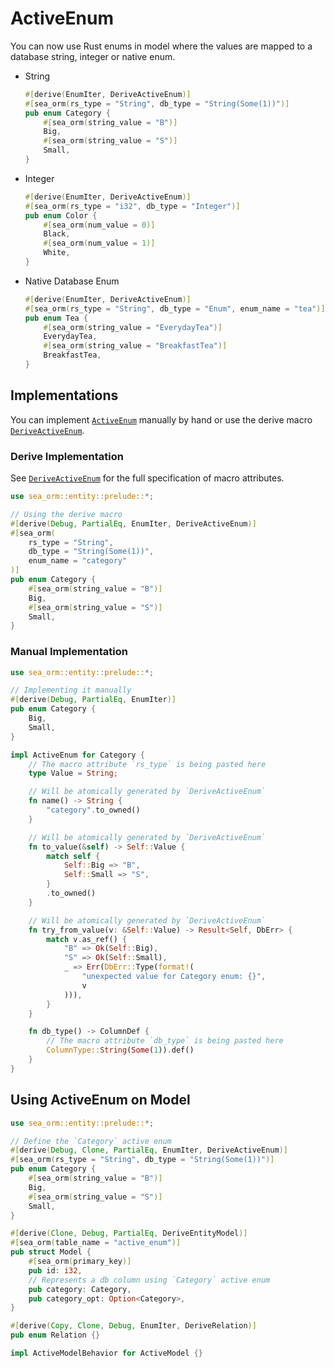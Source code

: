 # ActiveEnum

You can now use Rust enums in model where the values are mapped to a database string, integer or native enum.

- String
    ```rust
    #[derive(EnumIter, DeriveActiveEnum)]
    #[sea_orm(rs_type = "String", db_type = "String(Some(1))")]
    pub enum Category {
        #[sea_orm(string_value = "B")]
        Big,
        #[sea_orm(string_value = "S")]
        Small,
    }
    ```

- Integer
    ```rust
    #[derive(EnumIter, DeriveActiveEnum)]
    #[sea_orm(rs_type = "i32", db_type = "Integer")]
    pub enum Color {
        #[sea_orm(num_value = 0)]
        Black,
        #[sea_orm(num_value = 1)]
        White,
    }
    ```

- Native Database Enum
    ```rust
    #[derive(EnumIter, DeriveActiveEnum)]
    #[sea_orm(rs_type = "String", db_type = "Enum", enum_name = "tea")]
    pub enum Tea {
        #[sea_orm(string_value = "EverydayTea")]
        EverydayTea,
        #[sea_orm(string_value = "BreakfastTea")]
        BreakfastTea,
    }
    ```

## Implementations

You can implement [`ActiveEnum`](https://docs.rs/sea-orm/0.*/sea_orm/entity/trait.ActiveEnum.html) manually by hand or use the derive macro [`DeriveActiveEnum`](https://docs.rs/sea-orm/0.*/sea_orm/derive.DeriveActiveEnum.html).

### Derive Implementation

See [`DeriveActiveEnum`](https://docs.rs/sea-orm/0.*/sea_orm/derive.DeriveActiveEnum.html) for the full specification of macro attributes.

```rust
use sea_orm::entity::prelude::*;

// Using the derive macro
#[derive(Debug, PartialEq, EnumIter, DeriveActiveEnum)]
#[sea_orm(
    rs_type = "String",
    db_type = "String(Some(1))",
    enum_name = "category"
)]
pub enum Category {
    #[sea_orm(string_value = "B")]
    Big,
    #[sea_orm(string_value = "S")]
    Small,
}
```

### Manual Implementation

```rust
use sea_orm::entity::prelude::*;

// Implementing it manually
#[derive(Debug, PartialEq, EnumIter)]
pub enum Category {
    Big,
    Small,
}

impl ActiveEnum for Category {
    // The macro attribute `rs_type` is being pasted here
    type Value = String;

    // Will be atomically generated by `DeriveActiveEnum`
    fn name() -> String {
        "category".to_owned()
    }

    // Will be atomically generated by `DeriveActiveEnum`
    fn to_value(&self) -> Self::Value {
        match self {
            Self::Big => "B",
            Self::Small => "S",
        }
        .to_owned()
    }

    // Will be atomically generated by `DeriveActiveEnum`
    fn try_from_value(v: &Self::Value) -> Result<Self, DbErr> {
        match v.as_ref() {
            "B" => Ok(Self::Big),
            "S" => Ok(Self::Small),
            _ => Err(DbErr::Type(format!(
                "unexpected value for Category enum: {}",
                v
            ))),
        }
    }

    fn db_type() -> ColumnDef {
        // The macro attribute `db_type` is being pasted here
        ColumnType::String(Some(1)).def()
    }
}
```

## Using ActiveEnum on Model

```rust
use sea_orm::entity::prelude::*;

// Define the `Category` active enum
#[derive(Debug, Clone, PartialEq, EnumIter, DeriveActiveEnum)]
#[sea_orm(rs_type = "String", db_type = "String(Some(1))")]
pub enum Category {
    #[sea_orm(string_value = "B")]
    Big,
    #[sea_orm(string_value = "S")]
    Small,
}

#[derive(Clone, Debug, PartialEq, DeriveEntityModel)]
#[sea_orm(table_name = "active_enum")]
pub struct Model {
    #[sea_orm(primary_key)]
    pub id: i32,
    // Represents a db column using `Category` active enum
    pub category: Category,
    pub category_opt: Option<Category>,
}

#[derive(Copy, Clone, Debug, EnumIter, DeriveRelation)]
pub enum Relation {}

impl ActiveModelBehavior for ActiveModel {}
```
